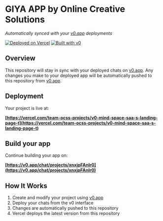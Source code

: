 # GIYA APP by Online Creative Solutions

*Automatically synced with your [v0.app](https://v0.app) deployments*

[![Deployed on Vercel](https://img.shields.io/badge/Deployed%20on-Vercel-black?style=for-the-badge&logo=vercel)](https://vercel.com/team-ocss-projects/v0-mind-space-saa-s-landing-page-t)
[![Built with v0](https://img.shields.io/badge/Built%20with-v0.app-black?style=for-the-badge)](https://v0.app/chat/projects/xnxjpFAnlr0)

## Overview

This repository will stay in sync with your deployed chats on [v0.app](https://v0.app).
Any changes you make to your deployed app will be automatically pushed to this repository from [v0.app](https://v0.app).

## Deployment

Your project is live at:

**[https://vercel.com/team-ocss-projects/v0-mind-space-saa-s-landing-page-t](https://vercel.com/team-ocss-projects/v0-mind-space-saa-s-landing-page-t)**

## Build your app

Continue building your app on:

**[https://v0.app/chat/projects/xnxjpFAnlr0](https://v0.app/chat/projects/xnxjpFAnlr0)**

## How It Works

1. Create and modify your project using [v0.app](https://v0.app)
2. Deploy your chats from the v0 interface
3. Changes are automatically pushed to this repository
4. Vercel deploys the latest version from this repository
